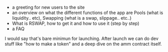 -  a greeting for new users to the site
- an overview on what the different functions of the app are Pools (what is liquidity.. etc), Swapping (what is a swap, slippage.. etc..)
- What is RSWAP, how to get it and how to use it (step by step)
- a FAQ

I would say that's bare minimun for launching.  After launch we can do dev stuff like "how to make a token" and a deep dive on the amm contract itself.